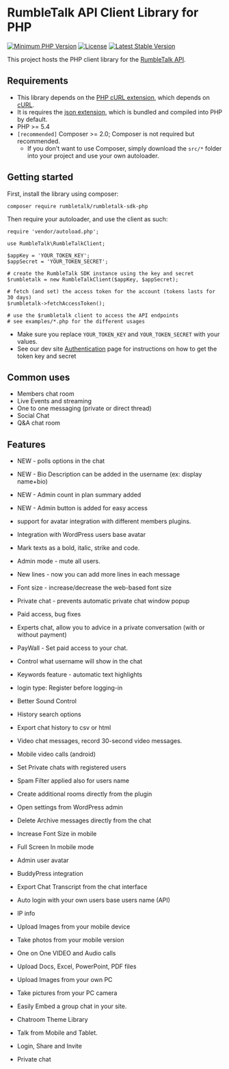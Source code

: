 # RumbleTalk API Client Library for PHP

[![Minimum PHP Version](https://img.shields.io/badge/php-%3E%3D%205.4-8892BF)](https://www.php.net/supported-versions.php)
[![License](https://poser.pugx.org/rumbletalk/rumbletalk-sdk-php/license)](https://packagist.org/packages/rumbletalk/rumbletalk-sdk-php)
[![Latest Stable Version](https://img.shields.io/packagist/v/rumbletalk/rumbletalk-sdk-php)](https://packagist.org/packages/rumbletalk/rumbletalk-sdk-php)
<!--[![Total Downloads](https://poser.pugx.org/rumbletalk/rumbletalk-sdk-php/downloads)](https://packagist.org/packages/rumbletalk/rumbletalk-sdk-php)-->

This project hosts the PHP client library for the [RumbleTalk API](https://dev.rumbletalk.com/rest).

## Requirements

* This library depends on the [PHP cURL extension](https://www.php.net/curl), which depends on [cURL](https://curl.se/).
* It is requires the [json extension](https://www.php.net/manual/en/book.json.php), which is bundled and compiled into
  PHP by default.
* PHP >= 5.4
* `[recommended]` Composer >= 2.0; Composer is not required but recommended.
    * If you don't want to use Composer, simply download the `src/*` folder into your project and use your own autoloader.

## Getting started

First, install the library using composer:

    composer require rumbletalk/rumbletalk-sdk-php

Then require your autoloader, and use the client as such:

    require 'vendor/autoload.php';
    
    use RumbleTalk\RumbleTalkClient;
    
    $appKey = 'YOUR_TOKEN_KEY';
    $appSecret = 'YOUR_TOKEN_SECRET';
    
    # create the RumbleTalk SDK instance using the key and secret
    $rumbletalk = new RumbleTalkClient($appKey, $appSecret);
    
    # fetch (and set) the access token for the account (tokens lasts for 30 days)
    $rumbletalk->fetchAccessToken();
    
    # use the $rumbletalk client to access the API endpoints
    # see examples/*.php for the different usages

* Make sure you replace `YOUR_TOKEN_KEY` and `YOUR_TOKEN_SECRET` with your values.
* See our dev site [Authentication](https://dev.rumbletalk.com/rest/authentication#authenticationRegular) page for
  instructions on how to get the token key and secret

## Common uses

* Members chat room
* Live Events and streaming
* One to one messaging (private or direct thread)
* Social Chat
* Q&A chat room

## Features

* NEW - polls options in the chat
* NEW - Bio Description can be added in the username (ex: display name+bio)
* NEW - Admin count in plan summary added
* NEW - Admin button is added for easy access
* support for avatar integration with different members plugins.
* Integration with WordPress users base avatar

* Mark texts as a bold, italic, strike and code.
* Admin mode - mute all users.
* New lines - now you can add more lines in each message
* Font size - increase/decrease the web-based font size
* Private chat - prevents automatic private chat window popup

* Paid access, bug fixes
* Experts chat, allow you to advice in a private conversation (with or without payment)
* PayWall - Set paid access to your chat.
* Control what username will show in the chat
* Keywords feature - automatic text highlights
* login type: Register before logging-in

* Better Sound Control
* History search options
* Export chat history to csv or html
* Video chat messages, record 30-second video messages.
* Mobile video calls (android)
* Set Private chats with registered users
* Spam Filter applied also for users name
* Create additional rooms directly from the plugin
* Open settings from WordPress admin
* Delete Archive messages directly from the chat
* Increase Font Size in mobile

* Full Screen In mobile mode
* Admin user avatar
* BuddyPress integration
* Export Chat Transcript from the chat interface
* Auto login with your own users base users name (API)
* IP info

* Upload Images from your mobile device
* Take photos from your mobile version
* One on One VIDEO and Audio calls
* Upload Docs, Excel, PowerPoint, PDF files
* Upload Images from your own PC

* Take pictures from your PC camera
* Easily Embed a group chat in your site.

* Chatroom Theme Library
* Talk from Mobile and Tablet.
* Login, Share and Invite
* Private chat
